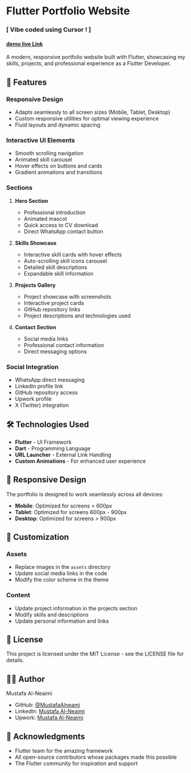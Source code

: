 # Flutter Portfolio Website
### [ Vibe coded using Cursor ! ]

####   [demo live Link ](https://mustafaalneami.github.io/web-portfolio/)
A modern, responsive portfolio website built with Flutter, showcasing my skills, projects, and professional experience as a Flutter Developer.

## 🌟 Features

### Responsive Design
- Adapts seamlessly to all screen sizes (Mobile, Tablet, Desktop)
- Custom responsive utilities for optimal viewing experience
- Fluid layouts and dynamic spacing

### Interactive UI Elements
- Smooth scrolling navigation
- Animated skill carousel
- Hover effects on buttons and cards
- Gradient animations and transitions

### Sections
1. **Hero Section**
   - Professional introduction
   - Animated mascot
   - Quick access to CV download
   - Direct WhatsApp contact button

2. **Skills Showcase**
   - Interactive skill cards with hover effects
   - Auto-scrolling skill icons carousel
   - Detailed skill descriptions
   - Expandable skill information

3. **Projects Gallery**
   - Project showcase with screenshots
   - Interactive project cards
   - GitHub repository links
   - Project descriptions and technologies used

4. **Contact Section**
   - Social media links
   - Professional contact information
   - Direct messaging options

### Social Integration
- WhatsApp direct messaging
- LinkedIn profile link
- GitHub repository access
- Upwork profile
- X (Twitter) integration

## 🛠️ Technologies Used

- **Flutter** - UI Framework
- **Dart** - Programming Language
- **URL Launcher** - External Link Handling
- **Custom Animations** - For enhanced user experience


## 📱 Responsive Design

The portfolio is designed to work seamlessly across all devices:
- **Mobile**: Optimized for screens < 600px
- **Tablet**: Optimized for screens 600px - 900px
- **Desktop**: Optimized for screens > 900px

## 🎨 Customization

### Assets
- Replace images in the `assets` directory
- Update social media links in the code
- Modify the color scheme in the theme

### Content
- Update project information in the projects section
- Modify skills and descriptions
- Update personal information and links


## 📄 License

This project is licensed under the MIT License - see the LICENSE file for details.

## 👨‍💻 Author

Mustafa Al-Neaimi
- GitHub: [@MustafaAlneami](https://github.com/MustafaAlneami)
- LinkedIn: [Mustafa Al-Neaimi](https://www.linkedin.com/in/mustafa-al-neaimi/)
- Upwork: [Mustafa Al-Neaimi](https://www.upwork.com/freelancers/~0141dd50bdd8185b62)

## 🙏 Acknowledgments

- Flutter team for the amazing framework
- All open-source contributors whose packages made this possible
- The Flutter community for inspiration and support
